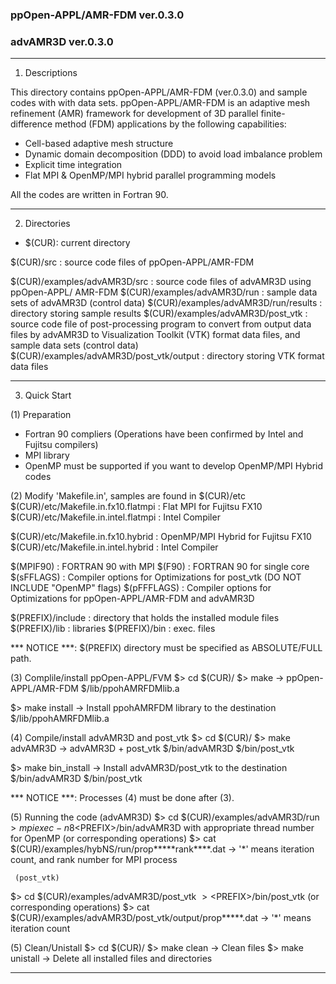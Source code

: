 
### ppOpen-APPL/AMR-FDM ver.0.3.0 ###
### advAMR3D            ver.0.3.0 ###

***********************************************************************************
1. Descriptions

This directory contains ppOpen-APPL/AMR-FDM (ver.0.3.0) and sample codes with
with data sets. ppOpen-APPL/AMR-FDM is an adaptive mesh refinement (AMR) framework 
for development of 3D parallel finite-difference method (FDM) applications by
the following capabilities:

- Cell-based adaptive mesh structure
- Dynamic domain decomposition (DDD) to avoid load imbalance problem
- Explicit time integration
- Flat MPI & OpenMP/MPI hybrid parallel programming models

All the codes are written in Fortran 90.

***********************************************************************************
2. Directories

 * $(CUR): current directory

 $(CUR)/src                   : source code files of ppOpen-APPL/AMR-FDM
   
 $(CUR)/examples/advAMR3D/src : source code files of advAMR3D using ppOpen-APPL/
                                AMR-FDM
 $(CUR)/examples/advAMR3D/run : sample data sets of advAMR3D (control data)
 $(CUR)/examples/advAMR3D/run/results 
                              : directory storing sample results
 $(CUR)/examples/advAMR3D/post_vtk
                              : source code file of post-processing program to 
                                convert from output data files by advAMR3D to 
                                Visualization Toolkit (VTK) format data files,
                                and sample data sets (control data)
 $(CUR)/examples/advAMR3D/post_vtk/output
                              : directory storing VTK format data files
          
***********************************************************************************
3. Quick Start

(1) Preparation

 - Fortran 90 compliers (Operations have been confirmed by Intel and Fujitsu compilers)
 - MPI library
 - OpenMP must be supported if you want to develop OpenMP/MPI Hybrid codes

(2) Modify 'Makefile.in', samples are found in $(CUR)/etc
 $(CUR)/etc/Makefile.in.fx10.flatmpi  : Flat MPI for Fujitsu FX10
 $(CUR)/etc/Makefile.in.intel.flatmpi :              Intel Compiler

 $(CUR)/etc/Makefile.in.fx10.hybrid   : OpenMP/MPI Hybrid for Fujitsu FX10
 $(CUR)/etc/Makefile.in.intel.hybrid  :                       Intel Compiler

 $(MPIF90)           : FORTRAN 90 with MPI
 $(F90)              : FORTRAN 90 for single core
 $(sFFLAGS)          : Compiler options for Optimizations for post_vtk
                       (DO NOT INCLUDE "OpenMP" flags)
 $(pFFFLAGS)         : Compiler options for Optimizations for ppOpen-APPL/AMR-FDM
                       and advAMR3D

 $(PREFIX)/include   : directory that holds the installed module files
 $(PREFIX)/lib       :                                    libraries
 $(PREFIX)/bin       :                                    exec. files

 *** NOTICE ***: $(PREFIX) directory must be specified as ABSOLUTE/FULL path.

(3) Complile/install ppOpen-APPL/FVM
 $>  cd $(CUR)/
 $>  make                 -> ppOpen-APPL/AMR-FDM
                             $<CUR>/lib/ppohAMRFDMlib.a

 $>  make install         -> Install ppohAMRFDM library to the destination
                             $<PREFIX>/lib/ppohAMRFDMlib.a

(4) Compile/install advAMR3D and post_vtk
 $>  cd $(CUR)/
 $>  make advAMR3D        -> advAMR3D + post_vtk
                             $<CUR>/bin/advAMR3D
                             $<CUR>/bin/post_vtk

 $>  make bin_install     -> Install advAMR3D/post_vtk to the destination
                             $<PREFIX>/bin/advAMR3D
                             $<PREFIX>/bin/post_vtk

 *** NOTICE ***: Processes (4) must be done after (3).

(5) Running the code 
     (advAMR3D)
 $>  cd $(CUR)/examples/advAMR3D/run
 $>  mpiexec -n 8 <$PREFIX>/bin/advAMR3D with appropriate thread number for OpenMP
     (or corresponding operations)
 $>  cat $(CUR)/examples/hybNS/run/prop*****rank****.dat 
     -> '*' means iteration count, and rank number for MPI process 

     (post_vtk)
 $>  cd $(CUR)/examples/advAMR3D/post_vtk
 $>   <$PREFIX>/bin/post_vtk
     (or corresponding operations)
 $>  cat $(CUR)/examples/advAMR3D/post_vtk/output/prop*****.dat
      -> '*' means iteration count

(5) Clean/Unistall
 $>  cd $(CUR)/
 $>  make clean          -> Clean files
 $>  make unistall       -> Delete all installed files and directories

***********************************************************************************
